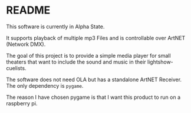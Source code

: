 # README #

This software is currently in Alpha State.

It supports playback of multiple mp3 Files and is controllable over ArtNET (Network DMX).

The goal of this project is to provide a simple media player for small theaters that want to include the sound and music in their lightshow-cuelists.

The software does not need OLA but has a standalone ArtNET Receiver. The only dependency is `pygame`.

The reason I have chosen pygame is that I want this product to run on a raspberry pi.